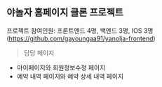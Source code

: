 ## 야놀자 홈페이지 클론 프로젝트

프로젝트 참여인원: 프론트엔드 4명, 백엔드 3명, IOS 3명 (https://github.com/gayoungaa91/yanolja-frontend)

> 담당 페이지

- 마이페이지와 회원정보수정 페이지
- 예약 내역 페이지와 예약 상세 내역 페이지
